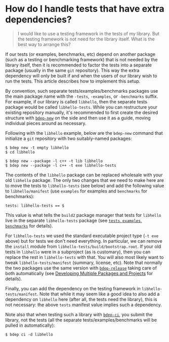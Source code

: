 # How do I handle tests that have extra dependencies?

> I would like to use a testing framework in the tests of my library. But the
> testing framework is not need for the library itself. What is the best way
> to arrange this?

If our tests (or examples, benchmarks, etc) depend on another package (such as
a testing or benchmarking framework) that is not needed by the library itself,
then it is recommended to factor the tests into a separate package (usually in
the same `git` repository). This way the extra dependency will only be built
if and when the users of our library wish to run the tests. This article
describes how to implement this setup.

By convention, such separate tests/examples/benchmarks packages use the main
package name with the `-tests`, `-examples`, or `-benchmarks` suffix. For
example, if our library is called `libhello`, then the separate tests package
would be called `libhello-tests`. While you can restructure your existing
repository manually, it's recommended to first create the desired structure
with [`bdep-new`][bdep-new] on the side and then use it as a guide, moving
individual pieces around as necessary.

Following with the `libhello` example, below are the `bdep-new` command
that initialize a `git` repository with two suitably-named packages:

```
$ bdep new -t empty libhello
$ cd libhello

$ bdep new --package -l c++ -t lib libhello
$ bdep new --package -l c++ -t exe libhello-tests
```

The contents of the `libhello` package can be replaced wholesale with your old
`libhello` package. The only two changes that we need to make here are to move
the tests to `libhello-tests` (see below) and add the following value to
`libhello/manifest` (use `examples` for examples and `benchmarks` for
benchmarks):

```
tests: libhello-tests == $
```

This value is what tells the `build2` package manager that tests for
`libhello` live in the separate `libhello-tests` package (see [`tests`,
`examples`, `benchmarks`][manifest-tests] for details).

For `libhello-tests` we used the standard executable project type (`-t exe`
above) but for tests we don't need everything. In particular, we can remove
the `install` module from `libhello-tests/build/bootstrap.root`. If your old
tests in `libhello` were in a subproject (as is customary), then you can
replace the rest in `libhello-tests` with that. You will also most likely want
to tweak `libhello-tests/manifest` (summary, license, etc).  Note that
normally the two packages use the same version with
[`bdep-release`][bdep-release] taking care of both automatically (see
[Developing Multiple Packages and Projects][guide-dev-multi] for details).

Finally, you can add the dependency on the testing framework in
`libhello-tests/manifest`. Note that while it may seem like a good idea to
also add a dependency on `libhello` here (after all, the tests need the
library), this is not necessary: the above `tests` manifest value implies such
a dependency.

Note also that when testing such a library with [`bdep-ci`][bdep-ci], you
submit the library, not the tests (all the separate tests/examples/benchmarks
will be pulled in automatically):

```
$ bdep ci -d libhello
```

[bdep-new]:         https://build2.org/bdep/doc/bdep-new.xhtml
[bdep-release]:     https://build2.org/bdep/doc/bdep-release.xhtml
[bdep-ci]:          https://build2.org/bdep/doc/bdep-ci.xhtml
[manifest-tests]:   https://build2.org/bpkg/doc/build2-package-manager-manual.xhtml#manifest-package-tests-examples-benchmarks
[guide-dev-multi]:  https://build2.org/build2-toolchain/doc/build2-toolchain-intro.xhtml#guide-dev-multi
